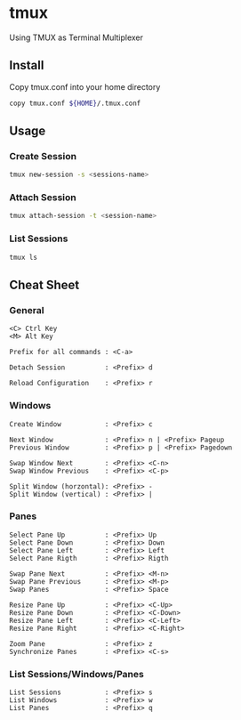# tmux
Using TMUX as Terminal Multiplexer

## Install

Copy tmux.conf into your home directory
```bash
copy tmux.conf ${HOME}/.tmux.conf
```

## Usage

### Create Session

```bash
tmux new-session -s <sessions-name>
```

### Attach Session

```bash
tmux attach-session -t <session-name>
```

### List Sessions

```bash
tmux ls
```

## Cheat Sheet

### General

    <C> Ctrl Key
    <M> Alt Key

    Prefix for all commands : <C-a>

    Detach Session          : <Prefix> d

    Reload Configuration    : <Prefix> r

### Windows

    Create Window           : <Prefix> c

    Next Window             : <Prefix> n | <Prefix> Pageup
    Previous Window         : <Prefix> p | <Prefix> Pagedown

    Swap Window Next        : <Prefix> <C-n>
    Swap Window Previous    : <Prefix> <C-p>

    Split Window (horzontal): <Prefix> -
    Split Window (vertical) : <Prefix> |

### Panes

    Select Pane Up          : <Prefix> Up
    Select Pane Down        : <Prefix> Down
    Select Pane Left        : <Prefix> Left
    Select Pane Rigth       : <Prefix> Rigth

    Swap Pane Next          : <Prefix> <M-n>
    Swap Pane Previous      : <Prefix> <M-p>
    Swap Panes              : <Prefix> Space

    Resize Pane Up          : <Prefix> <C-Up>
    Resize Pane Down        : <Prefix> <C-Down>
    Resize Pane Left        : <Prefix> <C-Left>
    Resize Pane Right       : <Prefix> <C-Right>

    Zoom Pane               : <Prefix> z
    Synchronize Panes       : <Prefix> <C-s>

### List Sessions/Windows/Panes

    List Sessions           : <Prefix> s
    List Windows            : <Prefix> w
    List Panes              : <Prefix> q


